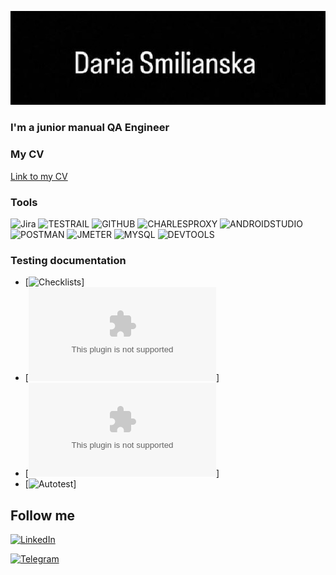 ![Header](https://github.com/DariaSmil/DariaSmil/blob/main/assets/photo_2022-11-05_20-27-18.jpg)

### I'm a junior manual QA Engineer

### My CV
[Link to my CV](https://drive.google.com/drive/my-drive)

### Tools
![Jira](https://img.shields.io/badge/-Jira-090909?style=for-the-badge&logo=Jira&logoColor=1F75FE)
![TESTRAIL](https://img.shields.io/badge/-Testrail-090909?style=for-the-badge&logo=TestRail&logoColor=177245)
![GITHUB](https://img.shields.io/badge/-GitHub-090909?style=for-the-badge&logo=GitHub&logoColor=C7D0CC)
![CHARLESPROXY](https://img.shields.io/badge/-Charles-090909?style=for-the-badge&logo=CHARLESPROXY&logoColor=40E0D0)
![ANDROIDSTUDIO](https://img.shields.io/badge/-AndroidStudio-090909?style=for-the-badge&logo=AndroidStudio&logoColor=50C878)
![POSTMAN](https://img.shields.io/badge/-Postman-090909?style=for-the-badge&logo=Postman&logoColor=F69706)
![JMETER](https://img.shields.io/badge/-Jmeter-090909?style=for-the-badge&logo=Jmeter&logoColor=A31442)
![MYSQL](https://img.shields.io/badge/-MySQL-090909?style=for-the-badge&logo=MySQL&logoColor=146AA3)
![DEVTOOLS](https://img.shields.io/badge/-DevTools-090909?style=for-the-badge&logo=ChromeDevToolslogoColor=122FAA)

### Testing documentation
- [![Checklists](https://github.com/DariaSmil/Checklists)]
- [![Test-Cases](https://github.com/DariaSmil/Test-cases/blob/main/Test%20cases.csv)]
- [![Bug-reports](https://github.com/DariaSmil/Bug-reports/blob/main/Bug%20repots.csv)]
- [![Autotest](https://github.com/DariaSmil/QA/blob/master/Autotest)]


## Follow me 
[![LinkedIn](https://img.shields.io/badge/-LINKEDIN-090909?style=for-the-badge&logo=Linkedin&logoColor=2A55CB)](http://linkedin.com/in/daria-smilianska-a25199245)

[![Telegram](https://img.shields.io/badge/-Telegram-090909?style=for-the-badge&logo=Telegram&logoColor=2A55CB)](https://t.me/DariaSmilianska)